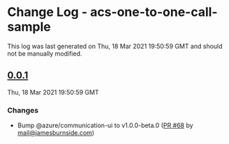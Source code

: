 # Change Log - acs-one-to-one-call-sample

This log was last generated on Thu, 18 Mar 2021 19:50:59 GMT and should not be manually modified.

<!-- Start content -->

## [0.0.1](https://github.com/azure/communication-ui-sdk/tree/acs-one-to-one-call-sample_v0.0.1)

Thu, 18 Mar 2021 19:50:59 GMT

### Changes

- Bump @azure/communication-ui to v1.0.0-beta.0 ([PR #68](https://github.com/azure/communication-ui-sdk/pull/68) by mail@jamesburnside.com)

